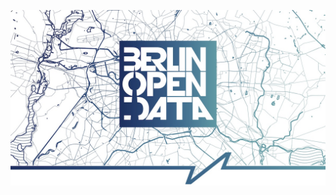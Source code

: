 ![Titelbild Berliner Open-Data-Handbuch](images/title.jpg "Das Titelbild des Berliner Open-Data-Handbuchs, mit einer stilisierten Karte Berlins im Hintergrund")

